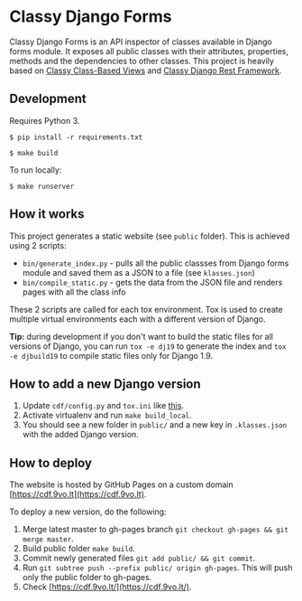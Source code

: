 # Classy Django Forms

Classy Django Forms is an API inspector of classes available in Django forms module. It exposes all public classes with their attributes, properties, methods and the dependencies to other classes. This project is heavily based on [Classy Class-Based Views](http://ccbv.co.uk) and [Classy Django Rest Framework](http://www.cdrf.co).

## Development

Requires Python 3.

`$ pip install -r requirements.txt`

`$ make build`

To run locally:

`$ make runserver`

## How it works

This project generates a static website (see `public` folder). This is achieved using 2 scripts:

* `bin/generate_index.py` - pulls all the public classses from Django forms module and saved them as a JSON to a file (see `klasses.json`)
* `bin/compile_static.py` - gets the data from the JSON file and renders pages with all the class info

These 2 scripts are called for each tox environment. Tox is used to create multiple virtual environments each with a different version of Django.

**Tip:** during development if you don't want to build the static files for all versions of Django, you can run `tox -e dj19` to generate the index and `tox -e djbuild19` to compile static files only for Django 1.9.

## How to add a new Django version

1. Update `cdf/config.py` and `tox.ini` like [this](https://github.com/ana-balica/classy-django-forms/commit/45ef9b8cbdc52a5608f16f527c6f93bb716942db).
2. Activate virtualenv and run `make build_local`.
3. You should see a new folder in `public/` and a new key in `.klasses.json` with the added Django version.

## How to deploy

The website is hosted by GitHub Pages on a custom domain [https://cdf.9vo.lt](https://cdf.9vo.lt).

To deploy a new version, do the following:

1. Merge latest master to gh-pages branch `git checkout gh-pages && git merge master`.
2. Build public folder `make build`.
3. Commit newly generated files `git add public/ && git commit`.
4. Run `git subtree push --prefix public/ origin gh-pages`. This will push only the public folder to gh-pages.
5. Check [https://cdf.9vo.lt/](https://cdf.9vo.lt/).
